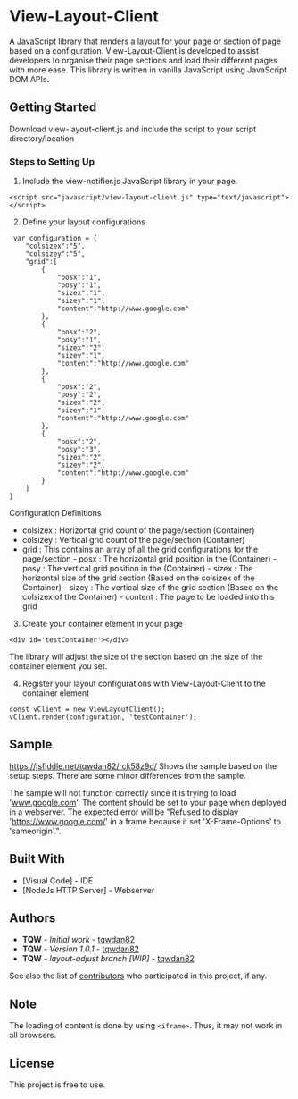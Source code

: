 # View-Layout-Client
A JavaScript library that renders a layout for your page or section of page based on a configuration. View-Layout-Client is developed to assist developers to organise their page sections and load their different pages with more ease. This library is written in vanilla JavaScript using JavaScript DOM APIs. 

## Getting Started

Download view-layout-client.js and include the script to your script directory/location

### Steps to Setting Up
1. Include the view-notifier.js JavaScript library in your page.
```
<script src="javascript/view-layout-client.js" type="text/javascript"></script>
```

2. Define your layout configurations
```
 var configuration = {
	"colsizex":"5",
	"colsizey":"5",
	"grid":[
		{
			"posx":"1",
			"posy":"1",
			"sizex":"1",
			"sizey":"1",
			"content":"http://www.google.com"
		},
		{
			"posx":"2",
			"posy":"1",
			"sizex":"2",
			"sizey":"1",
			"content":"http://www.google.com"
		},
		{
			"posx":"2",
			"posy":"2",
			"sizex":"2",
			"sizey":"1",
			"content":"http://www.google.com"
		},
		{
			"posx":"2",
			"posy":"3",
			"sizex":"2",
			"sizey":"2",
			"content":"http://www.google.com"
		}
	]
}
```
   Configuration Definitions
   - colsizex : Horizontal grid count of the page/section (Container)
   - colsizey : Vertical grid count of the page/section (Container)
   - grid     : This contains an array of all the grid configurations for the page/section
    - posx    : The horizontal grid position in the (Container)
    - posy    : The vertical grid position in the (Container)
    - sizex   : The horizontal size of the grid section (Based on the colsizex of the Container)
    - sizey   : The vertical size of the grid section (Based on the colsizex of the Container)
    - content : The page to be loaded into this grid

3. Create your container element in your page
```
<div id='testContainer'></div>
```
The library will adjust the size of the section based on the size of the container element you set.

4. Register your layout configurations with View-Layout-Client to the container element
```
const vClient = new ViewLayoutClient();
vClient.render(configuration, 'testContainer');
```

## Sample
https://jsfiddle.net/tqwdan82/rck58z9d/
Shows the sample based on the setup steps. There are some minor differences from the sample.

The sample will not function correctly since it is trying to load 'www.google.com'. The content should be set to your page when deployed in a webserver. The expected error will be "Refused to display 'https://www.google.com/' in a frame because it set 'X-Frame-Options' to 'sameorigin'.".

## Built With

* [Visual Code] - IDE
* [NodeJs HTTP Server] - Webserver

## Authors

* **TQW** - *Initial work* - [tqwdan82](https://github.com/tqwdan82)
* **TQW** - *Version 1.0.1* - [tqwdan82](https://github.com/tqwdan82)
* **TQW** - *layout-adjust branch [WIP]* - [tqwdan82](https://github.com/tqwdan82)

See also the list of [contributors](https://github.com/your/project/contributors) who participated in this project, if any.

## Note
The loading of content is done by using ```<iframe>```. Thus, it may not work in all browsers.

## License

This project is free to use.
